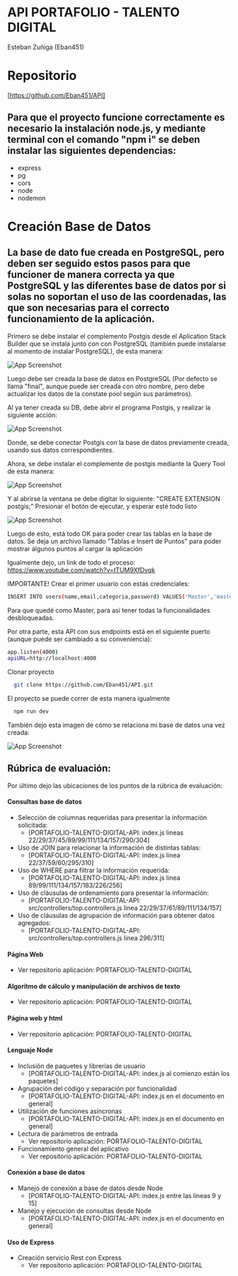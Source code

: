 # API PORTAFOLIO - TALENTO DIGITAL

Esteban Zuñiga (Eban451)


# Repositorio
[https://github.com/Eban451/API]

## Para que el proyecto funcione correctamente es necesario la instalación node.js, y mediante terminal con el comando "npm i" se deben instalar las siguientes dependencias:
- express
- pg
- cors
- node
- nodemon

# Creación Base de Datos

## La base de dato fue creada en PostgreSQL, pero deben ser seguido estos pasos para que funcioner de manera correcta ya que PostgreSQL y las diferentes base de datos por si solas no soportan el uso de las coordenadas, las que son necesarias para el correcto funcionamiento de la aplicación.

Primero se debe instalar el complemento Postgis desde el Aplication Stack Builder que se instala junto con con PostgreSQL (también puede instalarse al momento de instalar PostgreSQL), de esta manera:

![App Screenshot](https://github.com/Eban451/API/blob/master/screenshots/IPostgis.JPG?raw=true)

Luego debe ser creada la base de datos en PostgreSQL (Por defecto se llama "final", aunque puede ser creada con otro nombre, pero debe actualizar los datos de la constate pool según sus parámetros).

Al ya tener creada su DB, debe abrir el programa Postgis, y realizar la siguiente acción:

![App Screenshot](https://github.com/Eban451/API/blob/master/screenshots/CPDB.JPG?raw=true)

Donde, se debe conectar Postgis con la base de datos previamente creada, usando sus datos correspondientes.

Ahora, se debe instalar el complemente de postgis mediante la Query Tool de esta manera:

![App Screenshot](https://github.com/Eban451/API/blob/master/screenshots/QTL1.png?raw=true)

Y al abrirse la ventana se debe digitar lo siguiente:
"CREATE EXTENSION postgis;"
Presionar el botón de ejecutar, y esperar esté todo listo

![App Screenshot](https://github.com/Eban451/API/blob/master/screenshots/QTL2.png?raw=true)

Luego de esto, está todo OK para poder crear las tablas en la base de datos.
Se deja un archivo llamado "Tablas e Insert de Puntos" para poder mostrar algunos puntos al cargar la aplicación

Igualmente dejo, un link de todo el proceso: https://www.youtube.com/watch?v=tTUM9XfDvqk

IMPORTANTE!
Crear el primer usuario con estas credenciales:

```bash
INSERT INTO users(name,email,categoria,password) VALUES('Master','master123@gmail.com',1,'$2b$10$LTx/J3o9heeA1BZzpYd5U.pjcWiyv1TU0TRQWh3IOk8RJXXiR7PTa');
```

Para que quedé como Master, para así tener todas la funcionalidades desbloqueadas.

Por otra parte, esta API con sus endpoints está en el siguiente puerto (aunque puede ser cambiado a su conveniencia):

```bash
app.listen(4000)
apiURL=http://localhost:4000
```

Clonar proyecto
```bash
  git clone https://github.com/Eban451/API.git
```

El proyecto se puede correr de esta manera igualmente
```bash
  npm run dev 
```

También dejo esta imagen de cómo se relaciona mi base de datos una vez creada:

![App Screenshot](https://github.com/Eban451/API/blob/master/screenshots/BD3.png?raw=true)

## Rúbrica de evaluación: 
Por último dejo las ubicaciones de los puntos de la rúbrica de evaluación:

#### Consultas base de datos
- Selección de columnas requeridas para presentar la información solicitada: 
    - [PORTAFOLIO-TALENTO-DIGITAL-API: index.js lineas 22/29/37/45/89/99/111/134/157/290/304]
- Uso de JOIN para relacionar la información de distintas tablas: 
    - [PORTAFOLIO-TALENTO-DIGITAL-API: index.js linea 22/37/59/60/295/310]
- Uso de WHERE para filtrar la información requerida: 
    - [PORTAFOLIO-TALENTO-DIGITAL-API: index.js linea 89/99/111/134/157/183/226/256]
- Uso de cláusulas de ordenamiento para presentar la información: 
    - [PORTAFOLIO-TALENTO-DIGITAL-API: src/controllers/top.controllers.js linea 22/29/37/61/89/111/134/157]
- Uso de cláusulas de agrupación de información para obtener datos agregados: 
    - [PORTAFOLIO-TALENTO-DIGITAL-API: src/controllers/top.controllers.js linea 296/311]

#### Página Web
- Ver repositorio aplicación: PORTAFOLIO-TALENTO-DIGITAL

#### Algoritmo de cálculo y manipulación de archivos de texto
- Ver repositorio aplicación: PORTAFOLIO-TALENTO-DIGITAL

#### Página web y html
- Ver repositorio aplicación: PORTAFOLIO-TALENTO-DIGITAL

#### Lenguaje Node
- Inclusión de paquetes y librerías de usuario
   - [PORTAFOLIO-TALENTO-DIGITAL-API: index.js al comienzo están los paquetes]
- Agrupación del código y separación por funcionalidad
   - [PORTAFOLIO-TALENTO-DIGITAL-API: index.js en el documento en general]
- Utilización de funciones asíncronas
   - [PORTAFOLIO-TALENTO-DIGITAL-API: index.js en el documento en general]
- Lectura de parámetros de entrada
   - Ver repositorio aplicación: PORTAFOLIO-TALENTO-DIGITAL
- Funcionamiento general del aplicativo
   - Ver repositorio aplicación: PORTAFOLIO-TALENTO-DIGITAL
#### Conexión a base de datos
- Manejo de conexión a base de datos desde Node
   - [PORTAFOLIO-TALENTO-DIGITAL-API: index.js entre las líneas 9 y 15]
- Manejo y ejecución de consultas desde Node
   - [PORTAFOLIO-TALENTO-DIGITAL-API: index.js en el documento en general]

#### Uso de Express
- Creación servicio Rest con Express
   - Ver repositorio aplicación: PORTAFOLIO-TALENTO-DIGITAL


    
